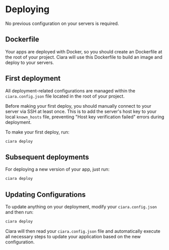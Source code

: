 # Deploying

No previous configuration on your servers is required.

## Dockerfile

Your apps are deployed with Docker, so you should create an Dockerfile at the root of your project. Ciara will use this Dockerfile to build an image and deploy to your servers.

## First deployment

All deployment-related configurations are managed within the `ciara.config.json` file located in the root of your project.

Before making your first deploy, you should manually connect to your server via SSH at least once.  This is to add the server's host key to your local `known_hosts` file, preventing "Host key verification failed" errors during deployment.

To make your first deploy, run:

```bash
ciara deploy
```

## Subsequent deployments

For deploying a new version of your app, just run:

```bash
ciara deploy
```

## Updating Configurations

To update anything on your deployment, modify your `ciara.config.json` and then run:

```bash
ciara deploy
```

Ciara will then read your `ciara.config.json` file and automatically execute all necessary steps to update your application based on the new configuration.
